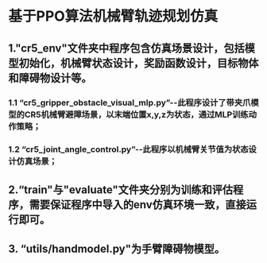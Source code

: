 # 基于PPO算法机械臂轨迹规划仿真
## 1."cr5_env"文件夹中程序包含仿真场景设计，包括模型初始化，机械臂状态设计，奖励函数设计，目标物体和障碍物设计等。
### 1.1 “cr5_gripper_obstacle_visual_mlp.py”--此程序设计了带夹爪模型的CR5机械臂避障场景，以末端位置x,y,z为状态，通过MLP训练动作策略；
### 1.2 “cr5_joint_angle_control.py”--此程序以机械臂关节值为状态设计仿真场景；

## 2.“train"与"evaluate"文件夹分别为训练和评估程序，需要保证程序中导入的env仿真环境一致，直接运行即可。

## 3. “utils/handmodel.py"为手臂障碍物模型。
